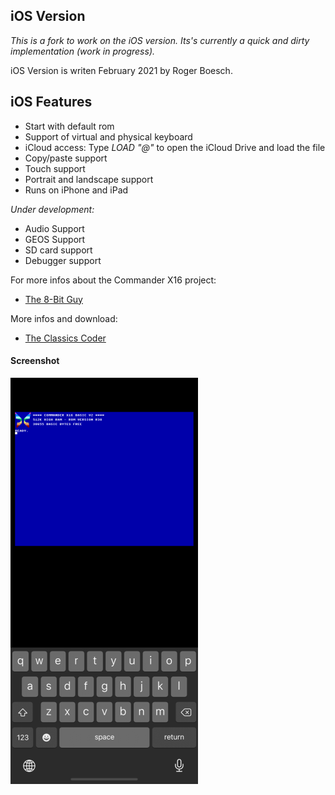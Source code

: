 
iOS Version
--------
*This is a fork to work on the iOS version. Its's currently a quick and dirty implementation (work in progress).*

iOS Version is writen February 2021 by Roger Boesch.


iOS Features
--------

* Start with default rom
* Support of virtual and physical keyboard
* iCloud access: Type *LOAD "@"* to open the iCloud Drive and load the file
* Copy/paste support
* Touch support
* Portrait and landscape support
* Runs on iPhone and iPad


*Under development:*

* Audio Support
* GEOS Support
* SD card support
* Debugger support

For more infos about the Commander X16 project:
- [The 8-Bit Guy](https://www.youtube.com/watch?v=ayh0qebfD2g&list=PLfABUWdDse7bKGFshxR0itdHBhjUj86SX)

More infos and download:
- [The Classics Coder](http://classicscoder.com/projects.html)


#### Screenshot
![](screenshot.png)
